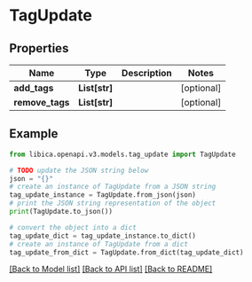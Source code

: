 # TagUpdate


## Properties

Name | Type | Description | Notes
------------ | ------------- | ------------- | -------------
**add_tags** | **List[str]** |  | [optional] 
**remove_tags** | **List[str]** |  | [optional] 

## Example

```python
from libica.openapi.v3.models.tag_update import TagUpdate

# TODO update the JSON string below
json = "{}"
# create an instance of TagUpdate from a JSON string
tag_update_instance = TagUpdate.from_json(json)
# print the JSON string representation of the object
print(TagUpdate.to_json())

# convert the object into a dict
tag_update_dict = tag_update_instance.to_dict()
# create an instance of TagUpdate from a dict
tag_update_from_dict = TagUpdate.from_dict(tag_update_dict)
```
[[Back to Model list]](../README.md#documentation-for-models) [[Back to API list]](../README.md#documentation-for-api-endpoints) [[Back to README]](../README.md)


